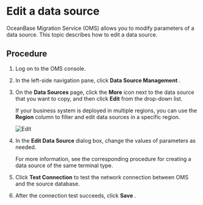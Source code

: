 Edit a data source 
=======================================

OceanBase Migration Service (OMS) allows you to modify parameters of a data source. This topic describes how to edit a data source. 

Procedure 
------------------------------

1. Log on to the OMS console.

   

2. In the left-side navigation pane, click **Data Source Management** .

   

3. On the **Data Sources** page, click the **More** icon next to the data source that you want to copy, and then click **Edit** from the drop-down list. 

   If your business system is deployed in multiple regions, you can use the **Region** column to filter and edit data sources in a specific region. 

   ![Edit](https://help-static-aliyun-doc.aliyuncs.com/assets/img/en-US/9574229461/p312629.png)
   

4. In the **Edit Data Source** dialog box, change the values of parameters as needed. 

   For more information, see the corresponding procedure for creating a data source of the same terminal type.
   

5. Click **Test Connection** to test the network connection between OMS and the source database.

   

6. After the connection test succeeds, click **Save** .

   



